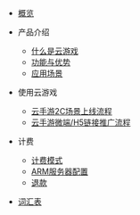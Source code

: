 

* [概览](/ucgs/README.md)
* 产品介绍   <!-- 以下是参考的目录模版，旨在建议产品文档应该包含的内容模块。实际章节划分可根据实际内容进行调整 -->
   * [什么是云游戏](/UGame/README#_1了解)
   * [功能与优势](/UGame/README#功能与优势)
   * [应用场景](/UGame/README#应用场景)

* 使用云游戏
  * [云手游2C场景上线流程](/UGame/user_guide#云手游2C场景上线流程)
  * [云手游微端/H5链接推广流程](/UGame/user_guide#云手游微端/H5链接推广流程)
 
* 计费
   * [计费模式](/UGame/price#计费模式)
   * [ARM服务器配置](/UGame/price#ARM服务器配置)
   * [退款](/UGame/price#退款)

* [词汇表](/UGame/_glossary.md)


 <!--  
* 快速上手指南
   * [创建WEB服务](/UGame/quick_start#创建Servless服务)
   * [使用WEB云游戏](/UGame/quick_start#通过WEB访问DEMO页面)
-->
